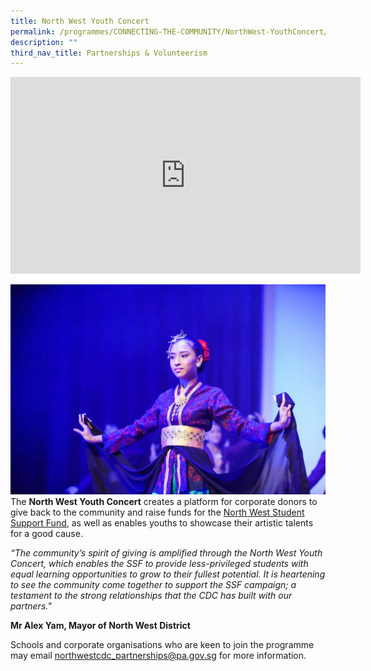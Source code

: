 ```yaml
---
title: North West Youth Concert
permalink: /programmes/CONNECTING-THE-COMMUNITY/NorthWest-YouthConcert/
description: ""
third_nav_title: Partnerships & Volunteerism
---
```

<iframe width="560" height="315" src="https://www.youtube.com/embed/8GS1vZ-7q5U" title="YouTube video player" frameborder="0" allow="accelerometer; autoplay; clipboard-write; encrypted-media; gyroscope; picture-in-picture" allowfullscreen></iframe>

![](/images/Programmes/Partnership%20&%20Volunteerism/22July2022_NWCDC0299.jpg)The **North West Youth Concert** creates a platform for corporate donors to give back to the community and raise funds for the [North West Student Support Fund](https://northwest.cdc.gov.sg/programmes/assisting-the-needy/northwest-student-supportfund), as well as enables youths to showcase their artistic talents for a good cause.

*“The community’s spirit of giving is amplified  through the North West Youth Concert, which enables the SSF to provide less-privileged students with equal learning opportunities to grow to their fullest potential. It is heartening to see the community come together to support the SSF campaign; a testament to the strong relationships that the CDC has built with our partners."* 

**Mr Alex Yam, Mayor of North West District**

Schools and corporate organisations who are keen to join the programme may email northwestcdc_partnerships@pa.gov.sg for more information.
